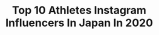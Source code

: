 ---
title: Top 10 Athletes Instagram Influencers In Japan In 2020
description: >-
  Find top athletes Instagram influencers in Japan in 2020. Most popular hashtags: #blessed #staysafe #stayhome #japan.
platform: Instagram
profiles:
  - username: "rosyulina"
    fullname: >-
      Yulina
    location: "Japan"
    followers: 110750
    engagement: 773
    commentsToLikes: 0.033895
    id: ck9hblv2ohexb0j782yaqe18k
    verified: false
    hashtags: "#pouchbag, #singapore, #maafzahirbatin, #learning"
  - username: "elyologp8"
    fullname: >-
      Gerardo Parra
    location: "Japan"
    followers: 144896
    engagement: 484
    commentsToLikes: 0.015965
    id: ck5bvb2sbjbbg0i11lw6hqka1
    verified: true
    hashtags: "#tbt, #frozen2, #birthdaygirl, #goodvibes"
  - username: "jorgefonsca"
    fullname: >-
      World Champion Tokyo 2019 🇵🇹
    location: "Japan"
    followers: 26494
    engagement: 842
    commentsToLikes: 0.009915
    id: ck0ue30d3kg6w0i19opwivpeu
    verified: false
    hashtags: "#saynotoracism, #naoaoracismo, #umhomemtbchora, #stayathome"
  - username: "chrisreed77"
    fullname: >-
      Chris Reed
    location: "Japan"
    followers: 10364
    engagement: 778
    commentsToLikes: 0.025853
    id: ckaowsjica9cl0i787uzx8q1o
    verified: false
    hashtags: "#internationalwomensday, #alwaysappreciated, #skatinginvienna, #happybirthdaydoggy"
  - username: "cfowl22"
    fullname: >-
      Cory Fowler
    location: "Japan"
    followers: 6589
    engagement: 952
    commentsToLikes: 0.016233
    id: ck0tskwuj07nu0i19gko2uqyn
    verified: false
    hashtags: "#japan, #triton, #airforce, #johnstewert"
  - username: "mai_tano"
    fullname: >-
      田上 舞子/まいティ
    location: "Japan"
    followers: 181447
    engagement: 890
    commentsToLikes: 0.008611
    id: ckap0ek3ypxnc0i78pegecjbi
    verified: false
    hashtags: "#monstereenergy, #pr, #unleashthebeast, #fitfoodhome"
  - username: "emiyanagimoto"
    fullname: >-
      えみりー/柳本 絵美(Emi Yanagimoto)
    location: "Japan"
    followers: 44837
    engagement: 329
    commentsToLikes: 0.014407
    id: ck5hopgi2pzgm0i116dxszsz7
    verified: true
    hashtags: "#vqfitwoman, #staycoolathome, #stayhomebesafe, #birthday"
  - username: "kanekinfitness"
    fullname: >-
      Shun Kaneko
    location: "Japan"
    followers: 184894
    engagement: 422
    commentsToLikes: 0.006412
    id: ck5qcemjkq6qk0i11d0v1xhno
    verified: false
    hashtags: "#whsr, #aprilfoolsbday, #workhardseeresults, #hellcat"
  - username: "shosei_iwamoto"
    fullname: >-
      Shosei Iwamoto / 岩本 将成
    location: "Japan"
    followers: 88447
    engagement: 788
    commentsToLikes: 0.013253
    id: ck0vwd05it56y0i19v4xdgf4c
    verified: true
    hashtags: "#oldpic, #goodweather, #stayhome, #staysafe"
  - username: "arslan.ash"
    fullname: >-
      Arslan Ash
    location: "Japan"
    followers: 13660
    engagement: 1527
    commentsToLikes: 0.018305
    id: ck5ca4ukccp270i114mctkl2v
    verified: false
    hashtags: "#sundaymotovation, #redbullpakistan, #emaadirfani, #twitchstream"
---